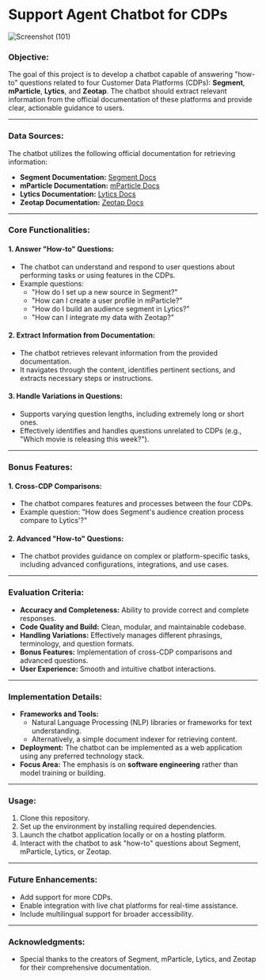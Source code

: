# Support Agent Chatbot for CDPs

![Screenshot (101)](https://github.com/user-attachments/assets/3a43e86e-f8a1-4b41-9187-d8d9af4523e1)

### Objective:
The goal of this project is to develop a chatbot capable of answering "how-to" questions related to four Customer Data Platforms (CDPs): **Segment**, **mParticle**, **Lytics**, and **Zeotap**. The chatbot should extract relevant information from the official documentation of these platforms and provide clear, actionable guidance to users.

---

### Data Sources:
The chatbot utilizes the following official documentation for retrieving information:
- **Segment Documentation:** [Segment Docs](https://segment.com/docs/?ref=nav)
- **mParticle Documentation:** [mParticle Docs](https://docs.mparticle.com/)
- **Lytics Documentation:** [Lytics Docs](https://docs.lytics.com/)
- **Zeotap Documentation:** [Zeotap Docs](https://docs.zeotap.com/home/en-us/)

---

### Core Functionalities:

#### 1. Answer "How-to" Questions:
- The chatbot can understand and respond to user questions about performing tasks or using features in the CDPs.
- Example questions:
  - "How do I set up a new source in Segment?"
  - "How can I create a user profile in mParticle?"
  - "How do I build an audience segment in Lytics?"
  - "How can I integrate my data with Zeotap?"

#### 2. Extract Information from Documentation:
- The chatbot retrieves relevant information from the provided documentation.
- It navigates through the content, identifies pertinent sections, and extracts necessary steps or instructions.

#### 3. Handle Variations in Questions:
- Supports varying question lengths, including extremely long or short ones.
- Effectively identifies and handles questions unrelated to CDPs (e.g., "Which movie is releasing this week?").

---

### Bonus Features:

#### 1. Cross-CDP Comparisons:
- The chatbot compares features and processes between the four CDPs.
- Example question: "How does Segment's audience creation process compare to Lytics'?"

#### 2. Advanced "How-to" Questions:
- The chatbot provides guidance on complex or platform-specific tasks, including advanced configurations, integrations, and use cases.

---

### Evaluation Criteria:
- **Accuracy and Completeness:** Ability to provide correct and complete responses.
- **Code Quality and Build:** Clean, modular, and maintainable codebase.
- **Handling Variations:** Effectively manages different phrasings, terminology, and question formats.
- **Bonus Features:** Implementation of cross-CDP comparisons and advanced questions.
- **User Experience:** Smooth and intuitive chatbot interactions.

---

### Implementation Details:
- **Frameworks and Tools:**
  - Natural Language Processing (NLP) libraries or frameworks for text understanding.
  - Alternatively, a simple document indexer for retrieving content.
- **Deployment:** The chatbot can be implemented as a web application using any preferred technology stack.
- **Focus Area:** The emphasis is on **software engineering** rather than model training or building.

---

### Usage:
1. Clone this repository.
2. Set up the environment by installing required dependencies.
3. Launch the chatbot application locally or on a hosting platform.
4. Interact with the chatbot to ask "how-to" questions about Segment, mParticle, Lytics, or Zeotap.

---

### Future Enhancements:
- Add support for more CDPs.
- Enable integration with live chat platforms for real-time assistance.
- Include multilingual support for broader accessibility.

---

### Acknowledgments:
- Special thanks to the creators of Segment, mParticle, Lytics, and Zeotap for their comprehensive documentation.

